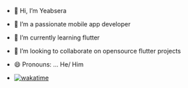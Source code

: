 - 👋 Hi, I’m Yeabsera
- 👀 I’m a passionate mobile app developer
- 🌱 I’m currently learning flutter
- 💞️ I’m looking to collaborate on opensource flutter projects
- 😄 Pronouns: ... He/ Him

- [![wakatime](https://wakatime.com/badge/user/b44460fe-e604-4278-8b55-297afad6cb79.svg)](https://wakatime.com/@b44460fe-e604-4278-8b55-297afad6cb79)

<!---
yeabsera-w/yeabsera-w is a ✨ special ✨ repository because its `README.md` (this file) appears on your GitHub profile.
You can click the Preview link to take a look at your changes.
--->
